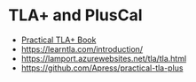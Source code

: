 # TLA+ and PlusCal

* [Practical TLA+ Book](https://www.apress.com/gp/book/9781484238288)
* https://learntla.com/introduction/
* https://lamport.azurewebsites.net/tla/tla.html
* https://github.com/Apress/practical-tla-plus
